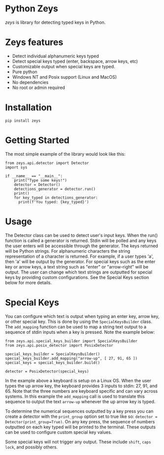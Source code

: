 # Python Zeys
*zeys* is library for detecting typed keys in Python.

# Zeys features
* Detect individual alphanumeric keys typed
* Detect special keys typed (enter, backspace, arrow keys, etc)
* Customizable output when special keys are typed.
* Pure python
* Windows NT and Posix support (Linux and MacOS)
* No dependencies
* No root or admin required

# Installation
```
pip install zeys
```

# Getting Started
The most simple example of the library would look like this:
```
from zeys.api.detector import Detector
import sys

if __name__ == "__main__":
    print("Type some keys!")
    detector = Detector()
    detections_generator = detector.run()
    print()
    for key_typed in detections_generator:
      print(f'You typed: {key_typed}')
```
# Usage
The Detector class can be used to detect user's input keys. When the run() function is called a generator is returned. Stdin will be polled and any keys the user enters will be accessible through the generator. The keys returned will be Python strings. For alphanumeric characters the string representation of a character is returned. For example, if a user types 'a', then 'a' will be output by the generator. For special keys such as the enter key or arrow keys, a text string such as "enter" or  "arrow-right" will be output. The user can change which text strings are outputted for special keys by providing custom configurations. See the Special Keys section below for more details.

# Special Keys
You can configure which text is output when typing an enter key, arrow key, or other special key. This is done by using the `SpecialKeysBuilder` class. The `add_mapping` function can be used to map a string text output to a sequence of stdin inputs when a key is pressed. Note the example below:
```
from zeys.api.special_keys_builder import SpecialKeysBuilder
from zeys.api.posix_detector import PosixDetector

special_keys_builder = SpecialKeysBuilder()
special_keys_builder.add_mapping("arrow-up", [ 27, 91, 65 ])
special_keys = special_keys_builder.build()

detector = PosixDetector(special_keys)
```
In the example above a keyboard is setup on a Linux OS. When the user types the up arrow key, the keyboard provides 3 inputs to stdin: 27, 91, and 65. Note that the three numbers are keyboard specific and can vary across systems. In this example the `add_mapping` call is used to translate this sequence to output the text `arrow-up` whenever the up arrow key is typed.

To determine the numerical sequences outputted by a key press you can create a detector with the `print_group` option set to true like so: `detector = Detector(print_group=True)`. On any key press, the sequence of numbers outputted on each key typed will be printed to the terminal. These outputs can be used to configure custom special key values.

Some special keys will not trigger any output. These include `shift`, `caps lock`, and possibly others.
